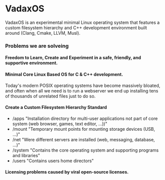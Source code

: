 # VadaxOS
VadaxOS is an experimental minimal Linux operating system that features a custom filesystem hierarchy and C++ development environment built around (Clang, Cmake, LLVM, Musl).


### Problems we are solveing

#### Freedom to Learn, Create and Experiment in a safe, friendly, and supportive environment.

#### Minimal Core Linux Based OS for C & C++ development.
Today's modern POSIX operating systems have become massively bloated, and often when all we need is to run a webserver we end up installing tens of thousands of unrelated files just to do so. 

#### Create a Custom Filesystem Hierarchy Standard

- /apps   "Installation directory for multi-user applications not part of core system (web browser, games, text editor, ...))"
- /mount  "Temporary mount points for mounting storage devices (USB, ...)"
- /net    "Were different servers are installed (web, messaging, database, ...)"
- /system "Contains the core operating system and supporting programs and libraries"
- /users  "Contains users home directors"

#### Licensing problems caused by viral open-source licenses.
